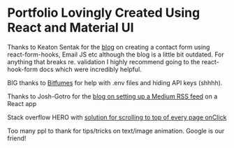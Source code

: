 # Portfolio Lovingly Created Using React and Material UI

Thanks to Keaton Sentak for the [blog](https://medium.com/weekly-webtips/simple-react-contact-form-without-back-end-9fa06eff52d9) on creating a contact form using react-form-hooks, Email JS etc although the blog is a little bit outdated. For anything that breaks re. validation I highly recommend going to the react-hook-form docs which were incredibly helpful.

BIG thanks to [Bitfumes](https://www.youtube.com/watch?v=KJE4LtAxLEw) for help with .env files and hiding API keys (shhhh).

Thanks to Josh-Gotro for the [blog on setting up a Medium RSS feed](https://javascript.plainenglish.io/how-to-stream-a-medium-blog-to-your-react-js-portfolio-9d62de41916e) on a React app
  
Stack overflow HERO with [solution for scrolling to top of every page onClick](https://stackoverflow.com/questions/36904185/react-router-scroll-to-top-on-every-transition)

Too many ppl to thank for tips/tricks on text/image animation. Google is our friend!